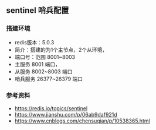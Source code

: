 ## sentinel 哨兵配置


### 搭建环境
- redis版本：5.0.3
- 简介：搭建的为1个主节点，2个从环境，
- 端口号：范围 8001~8003
- 主服务 8001 端口， 
- 从服务 8002~8003 端口
- 哨兵服务 26377~26379 端口


### 参考资料
- https://redis.io/topics/sentinel
- https://www.jianshu.com/p/06ab9daf921d
- https://www.cnblogs.com/chensuqian/p/10538365.html